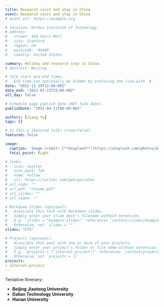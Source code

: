 ```yaml
---
title: Research visit and stay in China
event: Research visit and stay in China
# event_url: https://example.org

# location: Harbin Institute of Technology
# address:
#   street: 450 Serra Mall
#   city: Stanford
#   region: CA
#   postcode: '94305'
#   country: United States

summary: Holiday and research stay in China
# abstract: Beijing

# Talk start and end times.
#   End time can optionally be hidden by prefixing the line with `#`.
date: "2021-11-29T13:00:00Z"
date_end: "2022-01-23T15:00:00Z"
all_day: false

# Schedule page publish date (NOT talk date).
publishDate: "2021-04-11T00:00:00Z"

authors: [Jiang Yu]
tags: []

# Is this a featured talk? (true/false)
featured: false

image:
  caption: 'Image credit: [**Unsplash**](https://unsplash.com/photos/bzdhc5b3Bxs)'
  focal_point: Right

# links:
# - icon: twitter
#   icon_pack: fab
#   name: Follow
#   url: https://twitter.com/georgecushen
# url_code: ""
# url_pdf: "resume.pdf"
# url_slides: ""
# url_video: ""

# Markdown Slides (optional).
#   Associate this talk with Markdown slides.
#   Simply enter your slide deck's filename without extension.
#   E.g. `slides = "example-slides"` references `content/slides/example-slides.md`.
#   Otherwise, set `slides = ""`.
slides: "CTS"

# Projects (optional).
#   Associate this post with one or more of your projects.
#   Simply enter your project's folder or file name without extension.
#   E.g. `projects = ["internal-project"]` references `content/project/deep-learning/index.md`.
#   Otherwise, set `projects = []`.
projects:
- internal-project
---
```


<!-- {{% callout note %}}
Click on the **Slides** button above to view the built-in slides feature.
{{% /callout %}} -->

Tentative Itinerary:

- **Beijing Jiaotong University**
- **Dalian Technology University** 
- **Hunan University** 
 
<!-- 
Further event details, including [page elements](https://wowchemy.com/docs/writing-markdown-latex/) such as image galleries, can be added to the body of this page. -->

